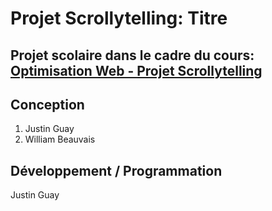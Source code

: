 # Projet Scrollytelling: Titre

## Projet scolaire dans le cadre du cours: [Optimisation Web - Projet Scrollytelling](https://tim-montmorency.com/timdoc/582-424MO/projet-scrollytelling/)

## Conception
1. Justin Guay
2. William Beauvais

## Développement / Programmation
Justin Guay

